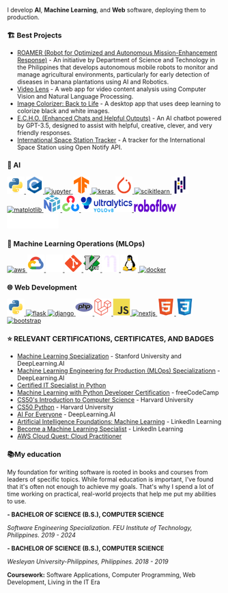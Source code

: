 I develop **AI**, **Machine Learning**, and **Web** software, deploying them to production.

### 🏗 Best Projects
- [ROAMER (Robot for Optimized and Autonomous Mission-Enhancement Response)](https://www.dost.gov.ph/knowledge-resources/news/78-2023-news/3405-dost-asti-removing-doubts-about-ai.html#:~:text=Robot%20for%20Optimized%20and%20Autonomous%20Mission%2DEnhancement%20Responses%20(ROAMER)) - An initiative by Department of Science and Technology in the Philippines that develops autonomous mobile robots to monitor and manage agricultural environments, particularly for early detection of diseases in banana plantations using AI and Robotics.
- [Video Lens](https://github.com/starkproj/) - A web app for video content analysis using Computer Vision and Natural Language Processing.
- [Image Colorizer: Back to Life](https://github.com/ralphcajipe/image-colorizer#readme) - A desktop app that uses deep learning to colorize black and white images.
- [E.C.H.O. (Enhanced Chats and Helpful Outputs)](https://github.com/ralphcajipe/echo-ai) - An AI chatbot powered by GPT-3.5, designed to assist with helpful, creative, clever, and very friendly responses.
- [International Space Station Tracker](https://github.com/ralphcajipe/International-Space-Station-Tracker) - A tracker for the International Space Station using Open Notify API.

### 🧠 AI
<a href="https://www.python.org" target="_blank"> <img src="https://github.com/devicons/devicon/blob/master/icons/python/python-original.svg" alt="python" width="40" height="40"/> </a>
<a href="https://cs50.harvard.edu/x/2023/weeks/1/" target="_blank"> <img src="https://github.com/devicons/devicon/blob/master/icons/c/c-original.svg" alt="clang" width="40" height="40"/> </a>
<a href="https://jupyter.org/" target="_blank"> <img src="https://encrypted-tbn0.gstatic.com/images?q=tbn:ANd9GcQFvYMDkZTIdPmD3cePdq1AUMCIkajhAtnZ6bCAV21QyQ&s" alt="jupyter" width="40" height="40"/> </a>
<a href="https://www.tensorflow.org/" target="_blank"> <img src="https://github.com/devicons/devicon/blob/master/icons/tensorflow/tensorflow-original.svg" alt="tensorflow" width="40" height="40"/> </a>
<a href="https://keras.io" target="_blank"> <img src="https://upload.wikimedia.org/wikipedia/commons/a/ae/Keras_logo.svg" alt="keras" width="40" height="40"/> </a>
<a href="https://pytorch.org" target="_blank"> <img src="https://github.com/devicons/devicon/blob/master/icons/pytorch/pytorch-original.svg" alt="pytorch" width="40" height="40"/> </a>
<a href="https://scikit-learn.org/stable" target="_blank"> <img src="https://upload.wikimedia.org/wikipedia/commons/0/05/Scikit_learn_logo_small.svg" alt="scikitlearn" width="40" height="40"/> </a>
<a href="https://pandas.pydata.org" target="_blank"> <img src="https://github.com/devicons/devicon/blob/master/icons/pandas/pandas-original.svg" alt="pandas" width="40" height="40"/> </a>
<a href="https://matplotlib.org" target="_blank"> <img src="https://upload.wikimedia.org/wikipedia/commons/0/01/Created_with_Matplotlib-logo.svg" alt="matplotlib" width="40" height="40"/> </a>
<a href="https://numpy.org" target="_blank"> <img src="https://github.com/devicons/devicon/blob/master/icons/numpy/numpy-original.svg" alt="numpy" width="40" height="40"/> </a>
<a href="https://opencv.org" target="_blank"> <img src="https://github.com/devicons/devicon/blob/master/icons/opencv/opencv-original.svg" alt="opencv" width="40" height="40"/> </a>
<a href="https://docs.ultralytics.com" target="_blank"> <img src="images/Ultralytics_YOLOv8_Logotype_1_Original_Crop.png" alt="yolo" width="120" height="35"/> </a>
<a href="https://roboflow.com" target="_blank"> <img src="images/roboflow.png" alt="roboflow" width="100" height="30"/> </a>
<a href="https://openai.com/api" target="_blank"> <img src="images/openai-white-lockup.svg" alt="openai" width="120" height="35"/> </a>

### 🚀 Machine Learning Operations (MLOps)
<a href="https://aws.amazon.com" target="_blank"> <img src="https://upload.wikimedia.org/wikipedia/commons/9/93/Amazon_Web_Services_Logo.svg" alt="aws" width="40" height="40"/> </a>
<a href="https://cloud.google.com" target="_blank"> <img src="https://github.com/devicons/devicon/blob/master/icons/googlecloud/googlecloud-original.svg" alt="aws" width="40" height="40"/> </a>
<a href="https://github.com" target="_blank"> <img src="https://github.com/ralphcajipe/ralphcajipe/blob/main/images/github.png" alt="github" width="40" height="40"/> </a>
<a href="https://git-scm.com" target="_blank"> <img src="https://github.com/devicons/devicon/blob/master/icons/git/git-original.svg" alt="git" width="40" height="40"/> </a>
<a href="https://www.vim.org" target="_blank"> <img src="https://github.com/devicons/devicon/blob/master/icons/vim/vim-original.svg" alt="vim" width="40" height="40"/> </a>
<a href="https://www.nano-editor.org" target="_blank"> <img src="https://github.com/ralphcajipe/ralphcajipe/blob/main/images/Nano.svg" alt="nano" width="40" height="40"/> </a>
<a href="https://www.linux.org" target="_blank"> <img src="https://github.com/devicons/devicon/blob/master/icons/linux/linux-original.svg" alt="linux" width="40" height="40"/> </a>
<a href="https://www.docker.com" target="_blank"> <img src="https://cdn.worldvectorlogo.com/logos/docker-4.svg" alt="docker" width="40" height="40"/> </a>

### 🌐 Web Development
<a href="https://www.python.org" target="_blank"> <img src="https://github.com/devicons/devicon/blob/master/icons/python/python-original.svg" alt="python" width="40" height="40"/> </a>
<a href="https://flask.palletsprojects.com/en/3.0.x/" target="_blank"> <img src="https://miro.medium.com/v2/resize:fit:1400/format:webp/1*cWuvkF15QKOsTHtgyIaqOA.png" alt="flask" width="90" height="40"/> </a>
<a href="https://www.djangoproject.com/" target="_blank"> <img src="https://static.djangoproject.com/img/logos/django-logo-negative.png" alt="django" width="80" height="40"/> </a>
<a href="https://www.php.net" target="_blank"> <img src="https://github.com/devicons/devicon/blob/master/icons/php/php-original.svg" alt="php" width="40" height="40"/> </a>
<a href="https://laravel.com/" target="_blank"> <img src="https://github.com/devicons/devicon/blob/master/icons/laravel/laravel-original.svg" alt="laravel" width="40" height="40"/> </a>
<a href="https://developer.mozilla.org/en-US/docs/Web/JavaScript" target="_blank"> <img src="https://github.com/devicons/devicon/blob/master/icons/javascript/javascript-original.svg" alt="javascript" width="40" height="40"/> </a>
<a href="https://nextjs.org/" target="_blank"> <img src="https://img.shields.io/badge/next%20js-000000?style=for-the-badge&logo=nextdotjs&logoColor=white" alt="nextjs" width="100" height="40"/> </a>
<a href="https://developer.mozilla.org/en-US/docs/Web/HTML" target="_blank"> <img src="https://github.com/devicons/devicon/blob/master/icons/html5/html5-original.svg" alt="html" width="40" height="40"/> </a>
<a href="https://developer.mozilla.org/en-US/docs/Web/CSS" target="_blank"> <img src="https://github.com/devicons/devicon/blob/master/icons/css3/css3-original.svg" alt="css" width="40" height="40"/> </a>
<a href="https://getbootstrap.com/" target="_blank"> <img src="https://getbootstrap.com/docs/5.0/assets/brand/bootstrap-logo-white.svg" alt="bootstrap" width="45" height="40"/> </a>

### ⭐ RELEVANT CERTIFICATIONS, CERTIFICATES, AND BADGES

* [Machine Learning Specialization](https://www.coursera.org/account/accomplishments/specialization/certificate/VF2GQZZUV7A5) - Stanford University and DeepLearning.AI
* [Machine Learning Engineering for Production (MLOps) Specializationn](https://www.coursera.org/account/accomplishments/specialization/certificate/V5UJU7RBKETB) - DeepLearning.AI
* [Certified IT Specialist in Python](https://www.credly.com/badges/3c723206-75b7-4689-80d0-454bc03ad6ab)
* [Machine Learning with Python Developer Certification](https://www.freecodecamp.org/certification/ralphcajipe/machine-learning-with-python-v7) - freeCodeCamp
* [CS50's Introduction to Computer Science](https://certificates.cs50.io/adc2f033-16f9-4d58-bd33-f48431c2a92e.pdf?size=letter) - Harvard University
* [CS50 Python](https://certificates.cs50.io/a2df9b8d-b01a-46f4-bca2-25d9082c8c33.pdf?size=letter) - Harvard University
* [AI For Everyone](https://www.coursera.org/account/accomplishments/certificate/KAVAW28N32DQ) - DeepLearning.AI
* [Artificial Intelligence Foundations: Machine Learning](https://drive.google.com/file/d/1zRBmMjQUZtSX5DwyFtoOdKy3jgO233nn/view) - LinkedIn Learning
* [Become a Machine Learning Specialist](https://drive.google.com/file/d/1O7Xs4v7fXaz0qpkW89MvNPJIcGSouB6o/view) - LinkedIn Learning
* [AWS Cloud Quest: Cloud Practitioner](https://www.credly.com/earner/earned/badge/9005c877-bcd1-4d80-8b59-d1be77027be0)

### 📚My education

My foundation for writing software is rooted in books and courses from leaders of specific topics. While formal education is important, I've found that it's often not enough to achieve my goals. That's why I spend a lot of time working on practical, real-world projects that help me put my abilities to use.

**- BACHELOR OF SCIENCE (B.S.), COMPUTER SCIENCE**

_Software Engineering Specialization. FEU Institute of Technology, Philippines. 2019 - 2024_

**- BACHELOR OF SCIENCE (B.S.), COMPUTER SCIENCE**

_Wesleyan University-Philippines, Philippines. 2018 - 2019_

**Coursework:** Software Applications, Computer Programming, Web Development, Living in the IT Era
